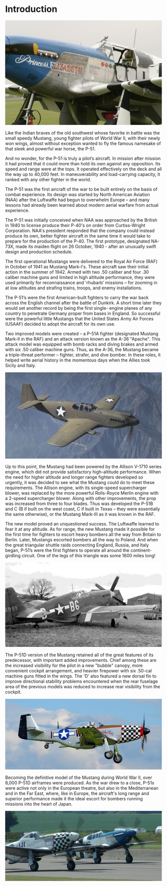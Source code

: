 # Introduction

![](img/02-01.jpg)

Like the Indian braves of the old southwest whose favorite in battle was the small speedy Mustang, young fighter pilots of World War II, with their newly won wings, almost without exception wanted to fly the famous namesake of that sleek and powerful war horse, the P-51.

And no wonder, for the P-51 is truly a pilot’s aircraft. In mission after mission it had proved that it could more than hold its own against any opposition. Its speed and range were at the tops. It operated effectively on the deck and all the way up to 40,000 feet. In maneuverability and load-carrying capacity, it ranked with any other fighter in the world.

The P-51 was the first aircraft of the war to be built entirely on the basis of combat experience. Its design was started by North American Aviation (NAA) after the Luftwaffe had begun to overwhelm Europe – and many lessons had already been learned about modern aerial warfare from actual experience.

The P-51 was initially conceived when NAA was approached by the British in 1940 to license produce their P-40's on order from Curtiss-Wright Corporation. NAA's president responded that the company could instead produce its own, better fighter aircraft in the same time it would take to prepare for the production of the P-40. The first prototype, designated NA-73X, made its maiden flight on 26 October, 1940 - after an unusually swift design and production schedule.

The first operational Mustangs were delivered to the Royal Air Force (RAF) in October of 1941 as Mustang Mark-I's. These aircraft saw their initial action in the summer of 1942. Armed with two .50 caliber and four .30 caliber machine guns and limited in high altitude performance, they were used primarily for reconnaissance and 'rhubarb' missions – for zooming in at low altitudes and strafing trains, troops, and enemy installations.

The P-51’s were the first American-built fighters to carry the war back across the English channel after the battle of Dunkirk. A short time later they would set another record by being the first single- engine planes of any country to penetrate Germany proper from bases in England. So successful were the powerful little Mustangs that the United States Army Air Forces (USAAF) decided to adopt the aircraft for its own use.

Two improved models were created – a P-51A fighter (designated Mustang Mark-II in the RAF) and an attack version known as the A-36 "Apache". This attack model was equipped with bomb racks and diving brakes and armed with six .50 caliber machine guns. Thus, as the A-36, the Mustang became a triple-threat performer – fighter, strafer, and dive bomber. In these roles, it helped write aerial history in the momentous days when the Allies took Sicily and Italy.

![Figure 1: P-51A Mustang during a test flight near the North American Aviation plant in Inglewood, California, United States, Oct 1942](img/02-02.jpg)

Up to this point, the Mustang had been powered by the Allison V-1710 series engine, which did not provide satisfactory high-altitude performance. When the need for higher altitude and longer range fighters developed so urgently, it was decided to see what the Mustang could do to meet these requirements. The Allison engine, with its single-speed supercharger blower, was replaced by the more powerful Rolls-Royce Merlin engine with a 2-speed supercharger blower. Along with other improvements, the prop was increased from three to four blades. Thus was developed the P-51B and C (B if built on the west coast, C if built in Texas – they were essentially the same otherwise), or the Mustang Mark-III as it was known in the RAF.

The new model proved an unquestioned success. The Luftwaffe learned to fear it at any altitude. As for range, the new Mustang made it possible for the first time for fighters to escort heavy bombers all the way from Britain to Berlin. Later, Mustangs escorted bombers all the way to Poland. And when the great triangular shuttle raids connecting England, Russia, and Italy began, P-51’s were the first fighters to operate all around the continent-girdling circuit. One of the legs of this triangle was some 1600 miles long!

![Figure 2: P-51B](img/02-03.jpg)

The P-51D version of the Mustang retained all of the great features of its predecessor, with important added improvements. Chief among these are the increased visibility for the pilot in a new "bubble" canopy, more convenient cockpit arrangement, and heavier firepower with six .50-cal machine guns fitted in the wings. The 'D' also featured a new dorsal fin to improve directional stability problems encountered when the rear fuselage area of the previous models was reduced to increase rear visibility from the cockpit.

![Figure 3: P-51D](img/02-04.jpg)

Becoming the definitive model of the Mustang during World War II, over 8,000 P-51D airframes were produced. As the war drew to a close, P-51s were active not only in the European theatre, but also in the Mediterranean and in the Far East, where, like in Europe, the aircraft's long range and superior performance made it the ideal escort for bombers running missions into the heart of Japan.

![Figure 4: P-51D and P-51B](img/02-05.jpg)
